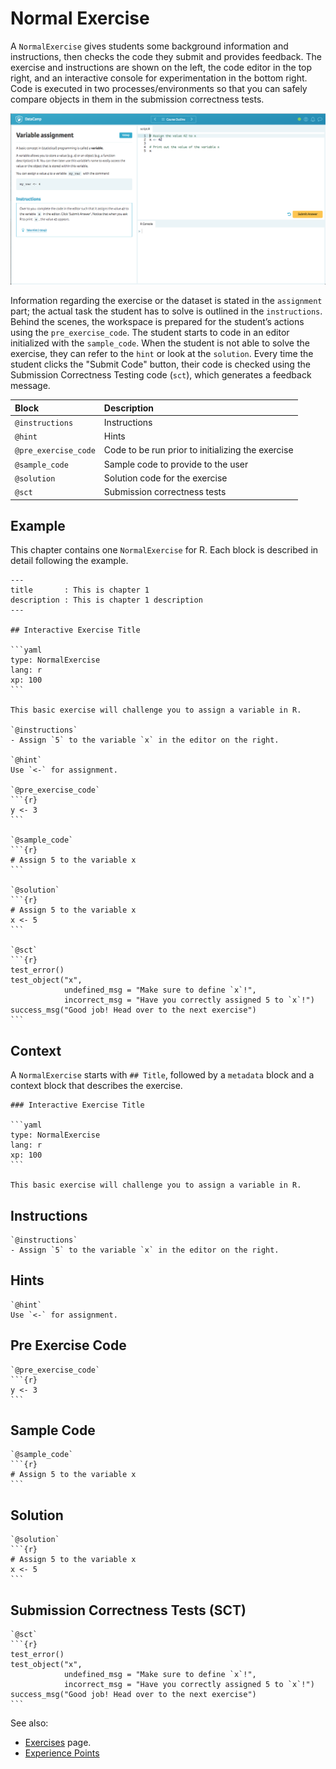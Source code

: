 # Normal Exercise

A `NormalExercise` gives students some background information and instructions, then checks the code they submit and provides feedback.  The exercise and instructions are shown on the left, the code editor in the top right, and an interactive console for experimentation in the bottom right.  Code is executed in two processes/environments so that you can safely compare objects in them in the submission correctness tests.

[![img](/images/NormalExercise.png)](https://campus.datacamp.com/courses/free-introduction-to-r/chapter-1-intro-to-basics-1?ex=3)

Information regarding the exercise or the dataset is stated in the `assignment` part; the actual task the student has to solve is outlined in the `instructions`. Behind the scenes, the workspace is prepared for the student’s actions using the `pre_exercise_code`. The student starts to code in an editor initialized with the `sample_code`. When the student is not able to solve the exercise, they can refer to the `hint` or look at the `solution`. Every time the student clicks the "Submit Code" button, their code is checked using the Submission Correctness Testing code (`sct`), which generates a feedback message.

| Block                | Description                                       |
|:---------------------|:--------------------------------------------------|
| `@instructions`      | Instructions                                      |
| `@hint`              | Hints                                             |
| `@pre_exercise_code` | Code to be run prior to initializing the exercise |
| `@sample_code`       | Sample code to provide to the user                |
| `@solution`          | Solution code for the exercise                    |
| `@sct`               | Submission correctness tests                      |

## Example

This chapter contains one `NormalExercise` for R.  Each block is described in detail following the example.

    ---
    title       : This is chapter 1
    description : This is chapter 1 description
    ---

    ## Interactive Exercise Title

    ```yaml
    type: NormalExercise
    lang: r
    xp: 100
    ```

    This basic exercise will challenge you to assign a variable in R.

    `@instructions`
    - Assign `5` to the variable `x` in the editor on the right.

    `@hint`
    Use `<-` for assignment.

    `@pre_exercise_code`
    ```{r}
    y <- 3
    ```

    `@sample_code`
    ```{r}
    # Assign 5 to the variable x
    ```

    `@solution`
    ```{r}
    # Assign 5 to the variable x
    x <- 5
    ```

    `@sct`
    ```{r}
    test_error()
    test_object("x",
                undefined_msg = "Make sure to define `x`!",
                incorrect_msg = "Have you correctly assigned 5 to `x`!")
    success_msg("Good job! Head over to the next exercise")
    ```

## Context

A `NormalExercise` starts with `## Title`, followed by a `metadata` block and a context block that describes the exercise.

    ### Interactive Exercise Title

    ```yaml
    type: NormalExercise
    lang: r
    xp: 100
    ```

    This basic exercise will challenge you to assign a variable in R.

## Instructions

    `@instructions`
    - Assign `5` to the variable `x` in the editor on the right.

## Hints

    `@hint`
    Use `<-` for assignment.

## Pre Exercise Code

    `@pre_exercise_code`
    ```{r}
    y <- 3
    ```

## Sample Code

    `@sample_code`
    ```{r}
    # Assign 5 to the variable x
    ```

## Solution

    `@solution`
    ```{r}
    # Assign 5 to the variable x
    x <- 5
    ```

## Submission Correctness Tests (SCT)

    `@sct`
    ```{r}
    test_error()
    test_object("x",
                undefined_msg = "Make sure to define `x`!",
                incorrect_msg = "Have you correctly assigned 5 to `x`!")
    success_msg("Good job! Head over to the next exercise")
    ```

See also:
- [Exercises](/courses/exercises/README.md#exercise-blocks) page.
- [Experience Points](/courses/xp.md)
